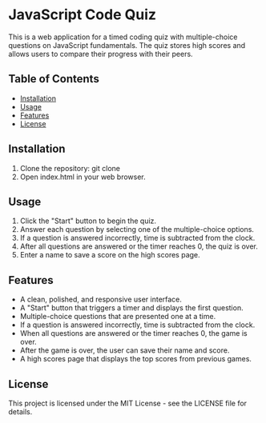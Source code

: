 # JavaScript Code Quiz

This is a web application for a timed coding quiz with multiple-choice questions on JavaScript fundamentals. The quiz stores high scores and allows users to compare their progress with their peers.

## Table of Contents

- [Installation](#installation)
- [Usage](#usage)
- [Features](#features)
- [License](#license)

## Installation
1. Clone the repository: git clone 
2. Open index.html in your web browser.

## Usage
1. Click the "Start" button to begin the quiz.
2. Answer each question by selecting one of the multiple-choice options.
3. If a question is answered incorrectly, time is subtracted from the clock.
4. After all questions are answered or the timer reaches 0, the quiz is over.
5. Enter a name to save a score on the high scores page.

## Features
- A clean, polished, and responsive user interface.
- A "Start" button that triggers a timer and displays the first question.
- Multiple-choice questions that are presented one at a time.
- If a question is answered incorrectly, time is subtracted from the clock.
- When all questions are answered or the timer reaches 0, the game is over.
- After the game is over, the user can save their name and score.
- A high scores page that displays the top scores from previous games.

## License
This project is licensed under the MIT License - see the LICENSE file for details.